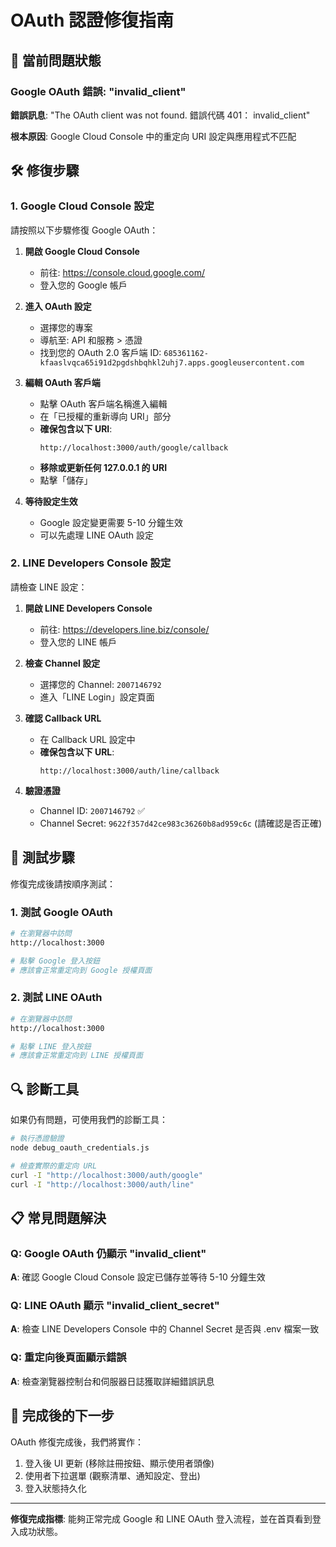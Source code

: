 # OAuth 認證修復指南

## 🚨 當前問題狀態

### Google OAuth 錯誤: "invalid_client"
**錯誤訊息**: "The OAuth client was not found. 錯誤代碼 401： invalid_client"

**根本原因**: Google Cloud Console 中的重定向 URI 設定與應用程式不匹配

## 🛠️ 修復步驟

### 1. Google Cloud Console 設定

請按照以下步驟修復 Google OAuth：

1. **開啟 Google Cloud Console**
   - 前往: https://console.cloud.google.com/
   - 登入您的 Google 帳戶

2. **進入 OAuth 設定**
   - 選擇您的專案
   - 導航至: API 和服務 > 憑證
   - 找到您的 OAuth 2.0 客戶端 ID: `685361162-kfaaslvqca65i91d2pgdshbqhkl2uhj7.apps.googleusercontent.com`

3. **編輯 OAuth 客戶端**
   - 點擊 OAuth 客戶端名稱進入編輯
   - 在「已授權的重新導向 URI」部分
   - **確保包含以下 URI**:
     ```
     http://localhost:3000/auth/google/callback
     ```
   - **移除或更新任何 127.0.0.1 的 URI**
   - 點擊「儲存」

4. **等待設定生效**
   - Google 設定變更需要 5-10 分鐘生效
   - 可以先處理 LINE OAuth 設定

### 2. LINE Developers Console 設定

請檢查 LINE 設定：

1. **開啟 LINE Developers Console**
   - 前往: https://developers.line.biz/console/
   - 登入您的 LINE 帳戶

2. **檢查 Channel 設定**
   - 選擇您的 Channel: `2007146792`
   - 進入「LINE Login」設定頁面

3. **確認 Callback URL**
   - 在 Callback URL 設定中
   - **確保包含以下 URL**:
     ```
     http://localhost:3000/auth/line/callback
     ```

4. **驗證憑證**
   - Channel ID: `2007146792` ✅
   - Channel Secret: `9622f357d42ce983c36260b8ad959c6c` (請確認是否正確)

## 🧪 測試步驟

修復完成後請按順序測試：

### 1. 測試 Google OAuth
```bash
# 在瀏覽器中訪問
http://localhost:3000

# 點擊 Google 登入按鈕
# 應該會正常重定向到 Google 授權頁面
```

### 2. 測試 LINE OAuth
```bash
# 在瀏覽器中訪問
http://localhost:3000

# 點擊 LINE 登入按鈕
# 應該會正常重定向到 LINE 授權頁面
```

## 🔍 診斷工具

如果仍有問題，可使用我們的診斷工具：

```bash
# 執行憑證驗證
node debug_oauth_credentials.js

# 檢查實際的重定向 URL
curl -I "http://localhost:3000/auth/google"
curl -I "http://localhost:3000/auth/line"
```

## 📋 常見問題解決

### Q: Google OAuth 仍顯示 "invalid_client"
**A**: 確認 Google Cloud Console 設定已儲存並等待 5-10 分鐘生效

### Q: LINE OAuth 顯示 "invalid_client_secret"
**A**: 檢查 LINE Developers Console 中的 Channel Secret 是否與 .env 檔案一致

### Q: 重定向後頁面顯示錯誤
**A**: 檢查瀏覽器控制台和伺服器日誌獲取詳細錯誤訊息

## 🎯 完成後的下一步

OAuth 修復完成後，我們將實作：
1. 登入後 UI 更新 (移除註冊按鈕、顯示使用者頭像)
2. 使用者下拉選單 (觀察清單、通知設定、登出)
3. 登入狀態持久化

---

**修復完成指標**: 能夠正常完成 Google 和 LINE OAuth 登入流程，並在首頁看到登入成功狀態。